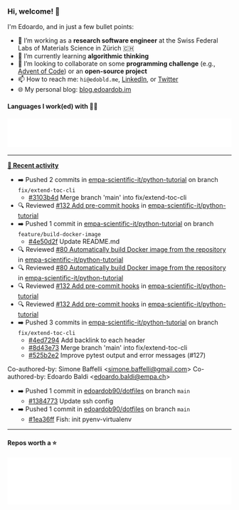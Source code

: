 ### Hi, welcome! 👋 

I'm Edoardo, and in just a few bullet points:

- 🔭 I’m working as a **research software engineer** at the Swiss Federal Labs of Materials Science in Zürich 🇨🇭
- 🌱 I’m currently learning **algorithmic thinking**
- 👯 I’m looking to collaborate on some **programming challenge** (e.g., [Advent of Code](https://github.com/edoardob90/aoc2022)) or an **open-source project**
- 📫 How to reach me: `hi@edobld.me`, [LinkedIn](https://linkedin.com/in/edobld), or [Twitter](https://twitter.com/edobld)
- 🌐 My personal blog: [blog.edoardob.im](https://blog.edoardob.im)

#### Languages I work(ed) with 👨‍💻

<img src="https://github.com/edoardob90/edoardob90/blob/main/.cache/languages.svg">

---

**[📰 Recent activity](https://github.com/edoardob90)**
* ➡️ Pushed 2 commits in [empa-scientific-it/python-tutorial](https://github.com/empa-scientific-it/python-tutorial) on branch `fix/extend-toc-cli`
  * [#3103b4d](https://github.com/empa-scientific-it/python-tutorial/commit/3103b4d) Merge branch &#39;main&#39; into fix/extend-toc-cli
* 🔍 Reviewed [#132 Add pre-commit hooks](https://github.com/empa-scientific-it/python-tutorial/pull/132) in [empa-scientific-it/python-tutorial](https://github.com/empa-scientific-it/python-tutorial)
* ➡️ Pushed 1 commit in [empa-scientific-it/python-tutorial](https://github.com/empa-scientific-it/python-tutorial) on branch `feature/build-docker-image`
  * [#4e50d2f](https://github.com/empa-scientific-it/python-tutorial/commit/4e50d2f) Update README.md
* 🔍 Reviewed [#80 Automatically build Docker image from the repository](https://github.com/empa-scientific-it/python-tutorial/pull/80) in [empa-scientific-it/python-tutorial](https://github.com/empa-scientific-it/python-tutorial)
* 🔍 Reviewed [#80 Automatically build Docker image from the repository](https://github.com/empa-scientific-it/python-tutorial/pull/80) in [empa-scientific-it/python-tutorial](https://github.com/empa-scientific-it/python-tutorial)
* 🔍 Reviewed [#132 Add pre-commit hooks](https://github.com/empa-scientific-it/python-tutorial/pull/132) in [empa-scientific-it/python-tutorial](https://github.com/empa-scientific-it/python-tutorial)
* 🔍 Reviewed [#132 Add pre-commit hooks](https://github.com/empa-scientific-it/python-tutorial/pull/132) in [empa-scientific-it/python-tutorial](https://github.com/empa-scientific-it/python-tutorial)
* ➡️ Pushed 3 commits in [empa-scientific-it/python-tutorial](https://github.com/empa-scientific-it/python-tutorial) on branch `fix/extend-toc-cli`
  * [#4ed7294](https://github.com/empa-scientific-it/python-tutorial/commit/4ed7294) Add backlink to each header
  * [#8d43e73](https://github.com/empa-scientific-it/python-tutorial/commit/8d43e73) Merge branch &#39;main&#39; into fix/extend-toc-cli
  * [#525b2e2](https://github.com/empa-scientific-it/python-tutorial/commit/525b2e2) Improve pytest output and error messages (#127)

Co-authored-by: Simone Baffelli &lt;simone.baffelli@gmail.com&gt;
Co-authored-by: Edoardo Baldi &lt;edoardo.baldi@empa.ch&gt;
* ➡️ Pushed 1 commit in [edoardob90/dotfiles](https://github.com/edoardob90/dotfiles) on branch `main`
  * [#1384773](https://github.com/edoardob90/dotfiles/commit/1384773) Update ssh config
* ➡️ Pushed 1 commit in [edoardob90/dotfiles](https://github.com/edoardob90/dotfiles) on branch `main`
  * [#1ea36ff](https://github.com/edoardob90/dotfiles/commit/1ea36ff) Fish: init pyenv-virtualenv


---

#### Repos worth a ⭐

<img src="https://github.com/edoardob90/edoardob90/blob/main/.cache/stars.svg">

<!--
- ⚡ Fun fact: ...
- 🤔 I’m looking for help with ...
- 💬 Ask me about ...
-->
